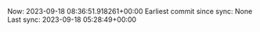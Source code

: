 Now: 2023-09-18 08:36:51.918261+00:00 Earliest commit since sync: None Last sync: 2023-09-18 05:28:49+00:00
